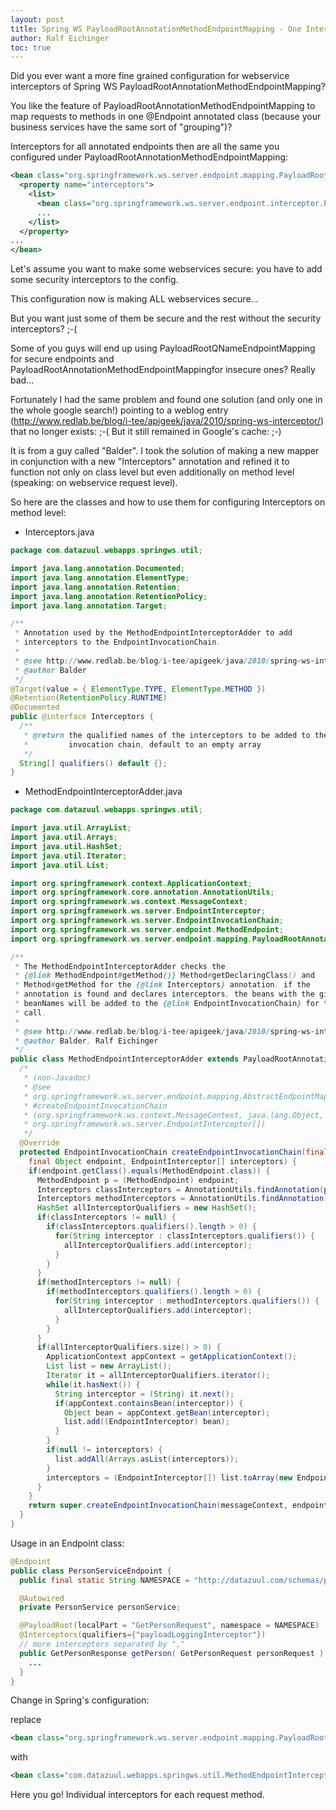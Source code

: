 ```yaml
---
layout: post
title: Spring WS PayloadRootAnnotationMethodEndpointMapping - One Interceptor config for all is not enough...
author: Ralf Eichinger
toc: true
---
```


Did you ever want a more fine grained configuration for webservice interceptors of Spring WS PayloadRootAnnotationMethodEndpointMapping?

You like the feature of PayloadRootAnnotationMethodEndpointMapping to map requests to methods in one @Endpoint annotated class (because your business services have the same sort of "grouping")?

Interceptors for all annotated endpoints then are all the same you configured under PayloadRootAnnotationMethodEndpointMapping:

```xml
<bean class="org.springframework.ws.server.endpoint.mapping.PayloadRootAnnotationMethodEndpointMapping">
  <property name="interceptors">
    <list>
      <bean class="org.springframework.ws.server.endpoint.interceptor.PayloadLoggingInterceptor" />
      ...
    </list>
  </property>
...
</bean>
```

Let's assume you want to make some webservices secure: you have to add some security interceptors to the config.

This configuration now is making ALL webservices secure...

But you want just some of them be secure and the rest without the security interceptors? ;-(

Some of you guys will end up using PayloadRootQNameEndpointMapping for secure endpoints and PayloadRootAnnotationMethodEndpointMappingfor insecure ones? Really bad...

Fortunately I had the same problem and found one solution (and only one in the whole google search!) pointing to a weblog entry (<http://www.redlab.be/blog/i-tee/apigeek/java/2010/spring-ws-interceptor/>) that no longer exists: ;-(
But it still remained in Google's cache: ;-)

It is from a guy called "Balder". I took the solution of making a new mapper in conjunction with a new "Interceptors" annotation and refined it to function not only on class level but even additionally on method level (speaking: on webservice request level).

So here are the classes and how to use them for configuring Interceptors on method level:

* Interceptors.java

```java
package com.datazuul.webapps.springws.util;

import java.lang.annotation.Documented;
import java.lang.annotation.ElementType;
import java.lang.annotation.Retention;
import java.lang.annotation.RetentionPolicy;
import java.lang.annotation.Target;

/**
 * Annotation used by the MethodEndpointInterceptorAdder to add
 * interceptors to the EndpointInvocationChain.
 *
 * @see http://www.redlab.be/blog/i-tee/apigeek/java/2010/spring-ws-interceptor/
 * @author Balder
 */
@Target(value = { ElementType.TYPE, ElementType.METHOD })
@Retention(RetentionPolicy.RUNTIME)
@Documented
public @interface Interceptors {
  /**
   * @return the qualified names of the interceptors to be added to the
   *         invocation chain, default to an empty array
   */
  String[] qualifiers() default {};
}
```

* MethodEndpointInterceptorAdder.java

```java
package com.datazuul.webapps.springws.util;

import java.util.ArrayList;
import java.util.Arrays;
import java.util.HashSet;
import java.util.Iterator;
import java.util.List;

import org.springframework.context.ApplicationContext;
import org.springframework.core.annotation.AnnotationUtils;
import org.springframework.ws.context.MessageContext;
import org.springframework.ws.server.EndpointInterceptor;
import org.springframework.ws.server.EndpointInvocationChain;
import org.springframework.ws.server.endpoint.MethodEndpoint;
import org.springframework.ws.server.endpoint.mapping.PayloadRootAnnotationMethodEndpointMapping;

/**
 * The MethodEndpointInterceptorAdder checks the
 * {@link MethodEndpoint#getMethod()} Method#getDeclaringClass() and
 * Method#getMethod for the {@link Interceptors} annotation. if the
 * annotation is found and declares interceptors, the beans with the given
 * beanNames will be added to the {@link EndpointInvocationChain} for this
 * call.
 *
 * @see http://www.redlab.be/blog/i-tee/apigeek/java/2010/spring-ws-interceptor/
 * @author Balder, Ralf Eichinger
 */
public class MethodEndpointInterceptorAdder extends PayloadRootAnnotationMethodEndpointMapping {
  /*
   * (non-Javadoc)
   * @see
   * org.springframework.ws.server.endpoint.mapping.AbstractEndpointMapping
   * #createEndpointInvocationChain
   * (org.springframework.ws.context.MessageContext, java.lang.Object,
   * org.springframework.ws.server.EndpointInterceptor[])
   */
  @Override
  protected EndpointInvocationChain createEndpointInvocationChain(final MessageContext messageContext,
    final Object endpoint, EndpointInterceptor[] interceptors) {
    if(endpoint.getClass().equals(MethodEndpoint.class)) {
      MethodEndpoint p = (MethodEndpoint) endpoint;
      Interceptors classInterceptors = AnnotationUtils.findAnnotation(p.getMethod().getDeclaringClass(), Interceptors.class);
      Interceptors methodInterceptors = AnnotationUtils.findAnnotation(p.getMethod(), Interceptors.class);
      HashSet allInterceptorQualifiers = new HashSet();
      if(classInterceptors != null) {
        if(classInterceptors.qualifiers().length > 0) {
          for(String interceptor : classInterceptors.qualifiers()) {
            allInterceptorQualifiers.add(interceptor);
          }
        }
      }
      if(methodInterceptors != null) {
        if(methodInterceptors.qualifiers().length > 0) {
          for(String interceptor : methodInterceptors.qualifiers()) {
            allInterceptorQualifiers.add(interceptor);
          }
        }
      }
      if(allInterceptorQualifiers.size() > 0) {
        ApplicationContext appContext = getApplicationContext();
        List list = new ArrayList();
        Iterator it = allInterceptorQualifiers.iterator();
        while(it.hasNext()) {
          String interceptor = (String) it.next();
          if(appContext.containsBean(interceptor)) {
            Object bean = appContext.getBean(interceptor);
            list.add((EndpointInterceptor) bean);
          }
        }
        if(null != interceptors) {
          list.addAll(Arrays.asList(interceptors));
        }
        interceptors = (EndpointInterceptor[]) list.toArray(new EndpointInterceptor[0]);
      }
    }
    return super.createEndpointInvocationChain(messageContext, endpoint, interceptors);
  }
}
```

Usage in an Endpoint class:

```java
@Endpoint
public class PersonServiceEndpoint {
  public final static String NAMESPACE = "http://datazuul.com/schemas/person";

  @Autowired
  private PersonService personService;

  @PayloadRoot(localPart = "GetPersonRequest", namespace = NAMESPACE)
  @Interceptors(qualifiers={"payloadLoggingInterceptor"})
  // more interceptors separated by ","
  public GetPersonResponse getPerson( GetPersonRequest personRequest ) throws Exception {
    ...
  }
}
```

Change in Spring's configuration:

replace

```xml
<bean class="org.springframework.ws.server.endpoint.mapping.PayloadRootAnnotationMethodEndpointMapping" />
```

with

```xml
<bean class="com.datazuul.webapps.springws.util.MethodEndpointInterceptorAdder" />
```

Here you go! Individual interceptors for each request method.